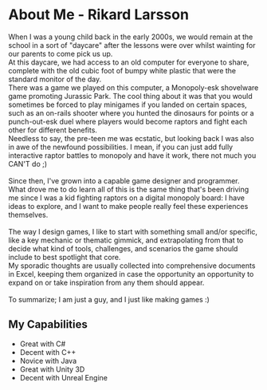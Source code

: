 # About Me - Rikard Larsson
When I was a young child back in the early 2000s, we would remain at the school in a sort of "daycare" after the lessons were over whilst wainting for our parents to come pick us up.<br>
At this daycare, we had access to an old computer for everyone to share, complete with the old cubic foot of bumpy white plastic that were the standard monitor of the day.<br>
There was a game we played on this computer, a Monopoly-esk shovelware game promoting Jurassic Park. The cool thing about it was that you would sometimes be forced to play minigames if you landed on certain spaces, such as an on-rails shooter where you hunted the dinosaurs for points or a punch-out-esk duel where players would become raptors and fight each other for different benefits.<br>
Needless to say, the pre-teen me was ecstatic, but looking back I was also in awe of the newfound possibilities. I mean, if you can just add fully interactive raptor battles to monopoly and have it work, there not much you CAN'T do ;)
<br><br>
Since then, I've grown into a capable game designer and programmer.<br>
What drove me to do learn all of this is the same thing that's been driving me since I was a kid fighting raptors on a digital monopoly board: I have ideas to explore, and I want to make people really feel these experiences themselves.
<br><br>
The way I design games, I like to start with something small and/or specific, like a key mechanic or thematic gimmick, and extrapolating from that to decide what kind of tools, challenges, and scenarios the game should include to best spotlight that core.<br>
My sporadic thoughts are usually collected into comprehensive documents in Excel, keeping them organized in case the opportunity an opportunity to expand on or take inspiration from any them should appear.
<br><br>
To summarize; I am just a guy, and I just like making games :)

## My Capabilities
+ Great with C#
+ Decent with C++
+ Novice with Java
+ Great with Unity 3D
+ Decent with Unreal Engine
